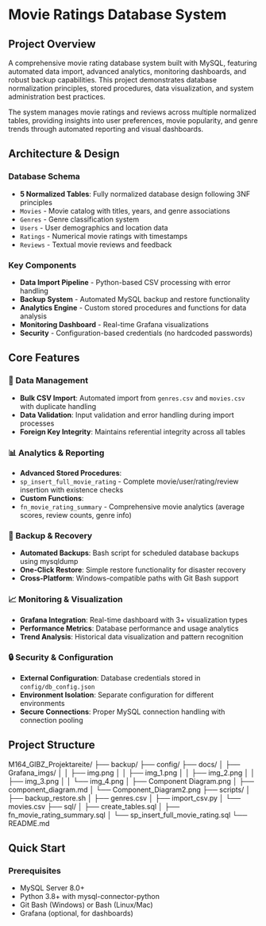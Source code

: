 # Movie Ratings Database System

## Project Overview

A comprehensive movie rating database system built with MySQL, featuring automated data import, advanced analytics, monitoring dashboards, and robust backup capabilities. This project demonstrates database normalization principles, stored procedures, data visualization, and system administration best practices.

The system manages movie ratings and reviews across multiple normalized tables, providing insights into user preferences, movie popularity, and genre trends through automated reporting and visual dashboards.

## Architecture & Design

### Database Schema
- **5 Normalized Tables**: Fully normalized database design following 3NF principles
 - `Movies` - Movie catalog with titles, years, and genre associations
 - `Genres` - Genre classification system
 - `Users` - User demographics and location data
 - `Ratings` - Numerical movie ratings with timestamps
 - `Reviews` - Textual movie reviews and feedback

### Key Components
- **Data Import Pipeline** - Python-based CSV processing with error handling
- **Backup System** - Automated MySQL backup and restore functionality
- **Analytics Engine** - Custom stored procedures and functions for data analysis
- **Monitoring Dashboard** - Real-time Grafana visualizations
- **Security** - Configuration-based credentials (no hardcoded passwords)

## Core Features

### 🔄 Data Management
- **Bulk CSV Import**: Automated import from `genres.csv` and `movies.csv` with duplicate handling
- **Data Validation**: Input validation and error handling during import processes
- **Foreign Key Integrity**: Maintains referential integrity across all tables

### 📊 Analytics & Reporting
- **Advanced Stored Procedures**: 
 - `sp_insert_full_movie_rating` - Complete movie/user/rating/review insertion with existence checks
- **Custom Functions**:
 - `fn_movie_rating_summary` - Comprehensive movie analytics (average scores, review counts, genre info)

### 💾 Backup & Recovery
- **Automated Backups**: Bash script for scheduled database backups using mysqldump
- **One-Click Restore**: Simple restore functionality for disaster recovery
- **Cross-Platform**: Windows-compatible paths with Git Bash support

### 📈 Monitoring & Visualization
- **Grafana Integration**: Real-time dashboard with 3+ visualization types
- **Performance Metrics**: Database performance and usage analytics
- **Trend Analysis**: Historical data visualization and pattern recognition

### 🔒 Security & Configuration
- **External Configuration**: Database credentials stored in `config/db_config.json`
- **Environment Isolation**: Separate configuration for different environments
- **Secure Connections**: Proper MySQL connection handling with connection pooling

## Project Structure
M164_GIBZ_Projektareite/
├── backup/
├── config/
├── docs/
│   ├── Grafana_imgs/
│   │   ├── img.png
│   │   ├── img_1.png
│   │   ├── img_2.png
│   │   ├── img_3.png
│   │   └── img_4.png
│   ├── Component Diagram.png
│   ├── component_diagram.md
│   └── Component_Diagram2.png
├── scripts/
│   ├── backup_restore.sh
│   ├── genres.csv
│   ├── import_csv.py
│   └── movies.csv
├── sql/
│   ├── create_tables.sql
│   ├── fn_movie_rating_summary.sql
│   └── sp_insert_full_movie_rating.sql
└── README.md
## Quick Start

### Prerequisites
- MySQL Server 8.0+
- Python 3.8+ with mysql-connector-python
- Git Bash (Windows) or Bash (Linux/Mac)
- Grafana (optional, for dashboards)

